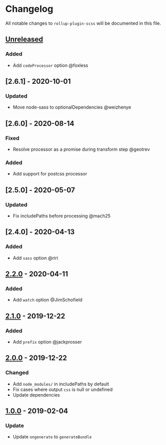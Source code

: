 # Changelog

All notable changes to `rollup-plugin-scss` will be documented in this file.

## [Unreleased]

### Added
- Add `codeProcessor` option @foxless

## [2.6.1] - 2020-10-01
### Updated
- Move node-sass to optionalDependencies @weizhenye

## [2.6.0] - 2020-08-14
### Fixed
- Resolve processor as a promise during transform step @geotrev

### Added
- Add support for postcss processor

## [2.5.0] - 2020-05-07
### Updated
- Fix includePaths before processing @mach25

## [2.4.0] - 2020-04-13
### Added
- Add `sass` option @riri

## [2.2.0] - 2020-04-11
### Added
- Add `watch` option @JimSchofield

## [2.1.0] - 2019-12-22
### Added
- Add `prefix` option @jackprosser

## [2.0.0] - 2019-12-22
### Changed
- Add `node_modules/` in includePaths by default
- Fix cases where output `css` is null or undefined
- Update dependencies

## [1.0.0] - 2019-02-04
### Update
- Update `ongenerate` to `generateBundle`

[Unreleased]: https://github.com/thgh/rollup-plugin-scss/compare/v2.2.0...HEAD
[2.2.0]: https://github.com/thgh/rollup-plugin-scss/compare/v2.1.0...v2.2.0
[2.1.0]: https://github.com/thgh/rollup-plugin-scss/compare/v2.0.0...v2.1.0
[2.0.0]: https://github.com/thgh/rollup-plugin-scss/compare/v1.0.0...v2.0.0
[1.0.0]: https://github.com/thgh/rollup-plugin-scss/compare/v0.0.1...v1.0.0
[0.0.1]: https://github.com/thgh/rollup-plugin-scss/releases
